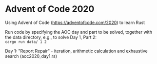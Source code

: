 # Advent of Code 2020

Using Advent of Code (https://adventofcode.com/2020) to learn Rust

Run code by specifying the AOC day and part to be solved, together with the data directory, e.g., to solve Day 1, Part 2:\
`cargo run data/ 1 2`

Day 1: "Report Repair" - iteration, arithmetic calculation and exhaustive search (aoc2020_day1.rs)
